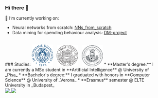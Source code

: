 ### Hi there 👋

<!--
**AlexPasqua/AlexPasqua** is a ✨ _special_ ✨ repository because its `README.md` (this file) appears on your GitHub profile.

Here are some ideas to get you started:

- 🔭 I’m currently working on ...
- 🌱 I’m currently learning ...
- 👯 I’m looking to collaborate on ...
- 🤔 I’m looking for help with ...
- 💬 Ask me about ...
- 📫 How to reach me: ...
- 😄 Pronouns: ...
- ⚡ Fun fact: ...
-->


🔭 I’m currently working on:
 - Neural networks from scratch: [NNs_from_scratch](https://github.com/AlexPasqua/NNs-from-scratch)
 - Data mining for spending behaviour analysis: [DM-project](https://github.com/AlexPasqua/DM-project)

<br>
### Studies:
<img width=70px src="assets/unipi_logo.png" /> &nbsp;
<img width=70px src="assets/univr_logo.png" /> &nbsp;
<img width=70px src="assets/elte_logo.png" />
* **Master's degree:** I am currently a MSc student in **Artificial Intelligence** @ University of _Pisa_
* **Bachelor's degree:** I graduated with honors in **Computer Science** @ University of _Verona_
  * **Erasmus** semester @ ELTE University in _Budapest_

<div>
  <a href="https://github.com/anuraghazra/github-readme-stats">
    <img align="center" height=175 src="https://github-readme-stats.vercel.app/api?username=AlexPasqua&count_private=true&show_icons=true">
  </a>

  <a href="https://github.com/anuraghazra/github-readme-stats">
    <img align="center" height=175 src="https://github-readme-stats.vercel.app/api/top-langs/?username=AlexPasqua&hide=jupyter%20notebook&layout=compact&langs_count=10">
  </a>
</div>
